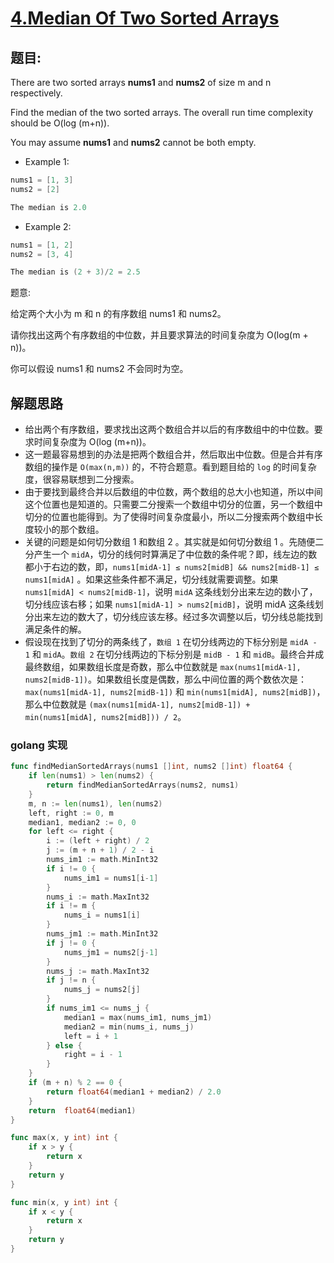 # [4.Median Of Two Sorted Arrays](https://leetcode.com/problems/median-of-two-sorted-arrays/)


## 题目:

There are two sorted arrays **nums1** and **nums2** of size m and n respectively.

Find the median of the two sorted arrays. The overall run time complexity should be O(log (m+n)).

You may assume **nums1** and **nums2** cannot be both empty.

* Example 1:

```go
nums1 = [1, 3]
nums2 = [2]

The median is 2.0
```
    
* Example 2:

```go
nums1 = [1, 2]
nums2 = [3, 4]

The median is (2 + 3)/2 = 2.5
```

题意:


给定两个大小为 m 和 n 的有序数组 nums1 和 nums2。

请你找出这两个有序数组的中位数，并且要求算法的时间复杂度为 O(log(m + n))。

你可以假设 nums1 和 nums2 不会同时为空。



## 解题思路

- 给出两个有序数组，要求找出这两个数组合并以后的有序数组中的中位数。要求时间复杂度为 O(log (m+n))。
- 这一题最容易想到的办法是把两个数组合并，然后取出中位数。但是合并有序数组的操作是 `O(max(n,m))` 的，不符合题意。看到题目给的 `log` 的时间复杂度，很容易联想到二分搜索。
- 由于要找到最终合并以后数组的中位数，两个数组的总大小也知道，所以中间这个位置也是知道的。只需要二分搜索一个数组中切分的位置，另一个数组中切分的位置也能得到。为了使得时间复杂度最小，所以二分搜索两个数组中长度较小的那个数组。
- 关键的问题是如何切分数组 1 和数组 2 。其实就是如何切分数组 1 。先随便二分产生一个 `midA`，切分的线何时算满足了中位数的条件呢？即，线左边的数都小于右边的数，即，`nums1[midA-1] ≤ nums2[midB] && nums2[midB-1] ≤ nums1[midA]` 。如果这些条件都不满足，切分线就需要调整。如果 `nums1[midA] < nums2[midB-1]`，说明 `midA` 这条线划分出来左边的数小了，切分线应该右移；如果 `nums1[midA-1] > nums2[midB]`，说明 midA 这条线划分出来左边的数大了，切分线应该左移。经过多次调整以后，切分线总能找到满足条件的解。
- 假设现在找到了切分的两条线了，`数组 1` 在切分线两边的下标分别是 `midA - 1` 和 `midA`。`数组 2` 在切分线两边的下标分别是 `midB - 1` 和 `midB`。最终合并成最终数组，如果数组长度是奇数，那么中位数就是 `max(nums1[midA-1], nums2[midB-1])`。如果数组长度是偶数，那么中间位置的两个数依次是：`max(nums1[midA-1], nums2[midB-1])` 和 `min(nums1[midA], nums2[midB])`，那么中位数就是 `(max(nums1[midA-1], nums2[midB-1]) + min(nums1[midA], nums2[midB])) / 2`。

### golang 实现

```go
func findMedianSortedArrays(nums1 []int, nums2 []int) float64 {
	if len(nums1) > len(nums2) {
		return findMedianSortedArrays(nums2, nums1)
	}
	m, n := len(nums1), len(nums2)
	left, right := 0, m
	median1, median2 := 0, 0
	for left <= right {
		i := (left + right) / 2
		j := (m + n + 1) / 2 - i
		nums_im1 := math.MinInt32
		if i != 0 {
			nums_im1 = nums1[i-1]
		}
		nums_i := math.MaxInt32
		if i != m {
			nums_i = nums1[i]
		}
		nums_jm1 := math.MinInt32
		if j != 0 {
			nums_jm1 = nums2[j-1]
		}
		nums_j := math.MaxInt32
		if j != n {
			nums_j = nums2[j]
		}
		if nums_im1 <= nums_j {
			median1 = max(nums_im1, nums_jm1)
			median2 = min(nums_i, nums_j)
			left = i + 1
		} else {
			right = i - 1
		}
	}
	if (m + n) % 2 == 0 {
		return float64(median1 + median2) / 2.0
	}
	return  float64(median1)
}

func max(x, y int) int {
	if x > y {
		return x
	}
	return y
}

func min(x, y int) int {
	if x < y {
		return x
	}
	return y
}
```
